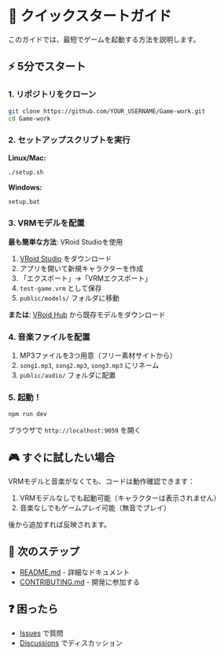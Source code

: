 # 🚀 クイックスタートガイド

このガイドでは、最短でゲームを起動する方法を説明します。

## ⚡ 5分でスタート

### 1. リポジトリをクローン
```bash
git clone https://github.com/YOUR_USERNAME/Game-work.git
cd Game-work
```

### 2. セットアップスクリプトを実行

**Linux/Mac:**
```bash
./setup.sh
```

**Windows:**
```cmd
setup.bat
```

### 3. VRMモデルを配置

**最も簡単な方法**: VRoid Studioを使用

1. [VRoid Studio](https://vroid.com/studio) をダウンロード
2. アプリを開いて新規キャラクターを作成
3. 「エクスポート」→「VRMエクスポート」
4. `test-game.vrm` として保存
5. `public/models/` フォルダに移動

**または**: [VRoid Hub](https://hub.vroid.com/) から既存モデルをダウンロード

### 4. 音楽ファイルを配置

1. MP3ファイルを3つ用意（フリー素材サイトから）
2. `song1.mp3`, `song2.mp3`, `song3.mp3` にリネーム
3. `public/audio/` フォルダに配置

### 5. 起動！
```bash
npm run dev
```

ブラウザで `http://localhost:9059` を開く

## 🎮 すぐに試したい場合

VRMモデルと音楽がなくても、コードは動作確認できます：

1. VRMモデルなしでも起動可能（キャラクターは表示されません）
2. 音楽なしでもゲームプレイ可能（無音でプレイ）

後から追加すれば反映されます。

## 📝 次のステップ

- [README.md](README.md) - 詳細なドキュメント
- [CONTRIBUTING.md](CONTRIBUTING.md) - 開発に参加する

## ❓ 困ったら

- [Issues](https://github.com/YOUR_USERNAME/Game-work/issues) で質問
- [Discussions](https://github.com/YOUR_USERNAME/Game-work/discussions) でディスカッション
